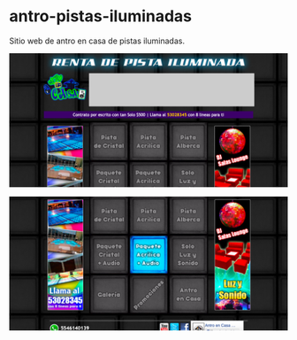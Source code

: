 # antro-pistas-iluminadas
Sitio web de antro en casa de pistas iluminadas.

![alt text](https://github.com/hmediamx/antro-pistas-iluminadas/blob/master/res/antro-pistas-iluminadas-1.png?raw=true)

![alt text](https://github.com/hmediamx/antro-pistas-iluminadas/blob/master/res/antro-pistas-iluminadas-2.png?raw=true)
